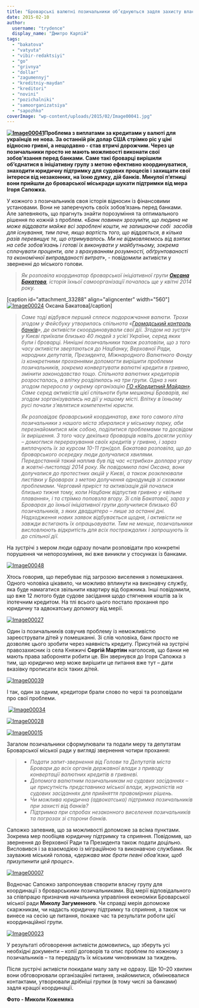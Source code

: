 ```yaml
---
title: "Броварські валютні позичальники об’єднуються задля захисту власних прав"
date: 2015-02-10
author: 
  username: "trydence"
  display_name: "Дмитро Карпій"
tags: 
  - "bakatova"
  - "vatyuta"
  - "vibir-redaktsiyi"
  - "go"
  - "grivnya"
  - "dollar"
  - "zagumennyj"
  - "kreditniy-maydan"
  - "kreditori"
  - "novini"
  - "pozichalniki"
  - "samoorganizatsiya"
  - "sapozhko"
coverImage: "wp-content/uploads/2015/02/Image00041.jpg"
---
```


**[![Image00041](https://mpz.brovary.org/wp-content/uploads/2015/02/Image00041.jpg)](https://mpz.brovary.org/wp-content/uploads/2015/02/Image00041.jpg)Проблема з виплатами за кредитами у валюті для українців не нова. За останній рік долар США стрімко ріс у ціні відносно гривні, а нещодавно - став втричі дорожчим. Через це позичальники просто не мають можливості виконати свої зобов’язання перед банками. Саме такі броварці вирішили об’єднатися в ініціативну групу з метою ефективно координуватися, знаходити юридичну підтримку для судових процесів і захищати свої інтереси від незаконних, на їхню думку, дій банків. Минулої п’ятниці вони прийшли до броварської міськради шукати підтримки від мера Ігоря Сапожка.**

У кожного з позичальників своя історія відносин із фінансовими установами. Вони не заперечують своїх зобов’язань перед банками. Але запевняють, що прагнуть знайти порозуміння та оптимального рішення по кожній з проблем. «_Банк повинен зрозуміти, що людина не може віддавати майже всі зароблені кошти, не залишаючи собі  засобів для існування, тим паче, якщо вартість того, що віддається, в кілька разів перевищує те, що отримувалось. Ми не відмовляємось від взятих на себе зобов’язань і готові їх виконувати у майбутньому, зокрема сплачувати проценти, але з врахуванням розумності, обґрунтованості та економічної виправданості витрат_», - повідомили активісти у зверненні до міського голови.

> _Як розповіла координатор броварської ініціативної групи [**Оксана Бакатова**](https://www.facebook.com/oksana.bakatova), історія їхньої самоорганізації почалась ще у квітні 2014 року._

\[caption id="attachment\_33288" align="aligncenter" width="560"\][![Image00024](https://mpz.brovary.org/wp-content/uploads/2015/02/Image00024.jpg)](https://mpz.brovary.org/wp-content/uploads/2015/02/Image00024.jpg) Оксана Бакатова\[/caption\]

> _Саме тоді відбувся перший сплеск подорожчання валюти. Трохи згодом у Фейсбуку утворилась спільнота «[Громадський контроль банків](https://www.facebook.com/pages/%D0%93%D1%80%D0%BE%D0%BC%D0%B0%D0%B4%D1%81%D1%8C%D0%BA%D0%B8%D0%B9-%D0%BA%D0%BE%D0%BD%D1%82%D1%80%D0%BE%D0%BB%D1%8C-%D0%B1%D0%B0%D0%BD%D0%BA%D1%96%D0%B2/1473608399536784)», де активісти скоординовували свої дії. Згодом на зустріч у Києві приїхали близько 40 людей з усієї України, серед яких були і броварці. Нинішні позичальники також розповіли, що з того часу активісти звертаються до Нацбанку, Верховної Ради, народних депутатів, Президента, Міжнародного Валютного Фонду із конкретними проханнями допомогти вирішити проблеми позичальників, зокрема конвертувати валютні кредити в гривню, змінити законодавство тощо. Спільнота валютних кредиторів розросталась, а влітку розділилась на три групи. Одна з них згодом переросла у окрему організацію [ГО «Кредитний Майдан»](https://www.facebook.com/groups/GOKredytnyjMajdan/). Саме серед активістів цієї спільноти були мешканці Броварів, які згодом зорганізувались на дії у нашому місті. Влітку в їхньому русі почали з’являтися компетентні юристи._
> 
> _Як розповідає броварський координатор, вже того самого літа позичальники з нашого міста збиралися у міському парку, аби перезнайомитися між собою, поділитися проблемами та досвідом їх вирішення. З того часу декілька броварців навіть досягли успіху – домоглися перерахування своїх кредитів у гривню, і зараз виплачують їх за курсом 10-11 грн/дол. Бакатова розповіла, що до броварського осередку люди долучалися хвилями. Передостанній такий наплив був під час «стрибка» доллара угору в жовтні-листопаді 2014 року. Як повідомила пані Оксана, вони долучалися до протестних акцій у Києві, а також розклеювали листівки у Броварах з метою долучення однодумців зі схожими проблемами. Черговий приріст та активізація дій почалися близько тижня тому, коли Нацбанк відпустив гривню у «вільне плавання», і та стрімко поповзла вгору. Зі слів Бакатової, зараз у Броварах до їхньої ініціативної групи долучилися близько 60 позичальників, з яких двадцятеро – лише за останні дні. Надходження нових заявок відбувається щодня, і активісти не завжди встигають їх опрацьовувати. Тим не менше, позичальники висловлюють відкритість для всіх постраждалих і запрошують їх до спільної дії._

На зустрічі з мером люди одразу почали розповідати про конкретні порушення чи непорозуміння, які вже виникли у стосунках із банками.

[![Image00048](https://mpz.brovary.org/wp-content/uploads/2015/02/Image00048.jpg)](https://mpz.brovary.org/wp-content/uploads/2015/02/Image00048.jpg)

Хтось говорив, що перебуває під загрозою виселення з помешкання. Одного чоловіка цікавило, чи можливо вплинути на виконавчу службу, яка буде намагатися звільнити квартиру від боржника. Інші повідомили, що вже 12 лютого буде судове засідання щодо стягнення коштів за їх іпотечним кредитом. На тлі всього цього постало прохання про юридичну та адвокатську допомогу від мерії.

[![Image00027](https://mpz.brovary.org/wp-content/uploads/2015/02/Image00027.jpg)](https://mpz.brovary.org/wp-content/uploads/2015/02/Image00027.jpg)

Один із позичальників озвучив проблему із неможливістю зареєструвати дітей у помешканні. Зі слів чоловіка, банк просто не дозволяє цього зробити через наявність кредиту. Присутній на зустрічі правозахисник із села Княжичі **Сергій Мартіян** наголосив, що банки не мають права забороняти робити це. Він звернувся до Ігоря Сапожка з тим, що юридично мер може вирішити це питання вже тут – дати вказівку прописати всіх таких дітей.

[![Image00039](https://mpz.brovary.org/wp-content/uploads/2015/02/Image00039.jpg)](https://mpz.brovary.org/wp-content/uploads/2015/02/Image00039.jpg)

І так, один за одним, кредитори брали слово по черзі та розповідали про свої проблеми.

 [![Image00034](https://mpz.brovary.org/wp-content/uploads/2015/02/Image00034.jpg)](https://mpz.brovary.org/wp-content/uploads/2015/02/Image00034.jpg)

[![Image00028](https://mpz.brovary.org/wp-content/uploads/2015/02/Image00028.jpg)](https://mpz.brovary.org/wp-content/uploads/2015/02/Image00028.jpg)

[![Image00015](https://mpz.brovary.org/wp-content/uploads/2015/02/Image00015.jpg)](https://mpz.brovary.org/wp-content/uploads/2015/02/Image00015.jpg)

Загалом позичальники сформулювали та подали меру та депутатам Броварської міської ради у вигляді звернення чотири прохання:

> - _Подати запит-звернення від Голови та Депутатів міста Бровари до всіх органів державної влади з приводу конвертації валютних кредитів в гривневі._
> - _Допомога валютним позичальникам на судових засіданнях – це присутність представника міської влади, журналістів на судових засіданнях для прийняття правомірних рішень._
> - _Чи можлива юридична (адвокатська) підтримка позичальників при захисті від банків?_
> - _Підтримка при спробах незаконного виселення позичальників та погрозах зі сторони банків._

Сапожко запевнив, що за можливості допоможе за всіма пунктами. Зокрема мер пообіцяв юридичну підтримку та сприяння. Повідомив, що звернення до Верховної Ради та Президента також подати доцільно. Висловився і за взаємодією із міграційною та виконавчою службами. Як зауважив міський голова, «_держава має брати певні обов’язки, щоб призупинити цей процес_».

[![Image00007](https://mpz.brovary.org/wp-content/uploads/2015/02/Image00007.jpg)](https://mpz.brovary.org/wp-content/uploads/2015/02/Image00007.jpg)

Водночас Сапожко запропонував створити власну групу для координації з броварськими позичальниками. Від мерії відповідального за співпрацю призначив начальника управління економіки Броварської міської ради **Миколу Загуменного**. Чи справді мерія допоможе скаржникам, чи надасть юридичну підтримку та сприяння, а також чи винесе на сесію це питання, покаже час та результати роботи цієї координаційної групи.

[![Image00023](https://mpz.brovary.org/wp-content/uploads/2015/02/Image00023.jpg)](https://mpz.brovary.org/wp-content/uploads/2015/02/Image00023.jpg)

У результаті обговорення активісти домовились, що зберуть усі необхідні документи – копії договорів та опис проблем по кожному з позичальників – та передадуть їх міським чиновникам за тиждень.

Після зустрічі активісти покидали малу залу не одразу. Ще 10–20 хвилин вони обговорювали організаційні питання, знайомилися, обмінювалися контактами, утворювали дрібніші групки (в тому числі за банками) задля кращої координації.

**Фото - Миколи Кожемяка**
